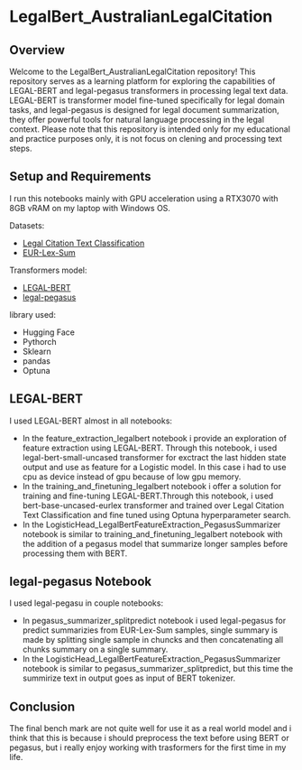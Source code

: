 # LegalBert_AustralianLegalCitation

## Overview

Welcome to the LegalBert_AustralianLegalCitation repository! This repository serves as a learning platform for exploring the capabilities of LEGAL-BERT and legal-pegasus transformers in processing legal text data. LEGAL-BERT is transformer model fine-tuned specifically for legal domain tasks, and legal-pegasus is designed for legal document summarization, they offer powerful tools for natural language processing in the legal context. Please note that this repository is intended only for my educational and practice purposes only, it is not focus on clening and processing text steps.

## Setup and Requirements

I run this notebooks mainly with GPU acceleration using a RTX3070 with 8GB vRAM on my laptop with Windows OS.

Datasets:
* [Legal Citation Text Classification](https://www.kaggle.com/datasets/shivamb/legal-citation-text-classification/code?resource=download)
* [EUR-Lex-Sum](https://huggingface.co/datasets/dennlinger/eur-lex-sum)

Transformers model:
* [LEGAL-BERT](https://huggingface.co/nlpaueb/legal-bert-base-uncased)
* [legal-pegasus](https://huggingface.co/nsi319/legal-pegasus)

library used:
* Hugging Face
* Pythorch
* Sklearn
* pandas
* Optuna

## LEGAL-BERT

I used LEGAL-BERT almost in all notebooks:
* In the feature_extraction_legalbert notebook i provide an exploration of feature extraction using LEGAL-BERT. Through this notebook, i used legal-bert-small-uncased transformer for exctract the last hidden state output and use as feature for a Logistic model. In this case i had to use cpu as device instead of gpu because of low gpu memory.
* In the training_and_finetuning_legalbert notebook i offer a solution for training and fine-tuning LEGAL-BERT.Through this notebook, i used bert-base-uncased-eurlex transformer and trained over Legal Citation Text Classification and fine tuned using Optuna hyperparameter search.
* In the LogisticHead_LegalBertFeatureExtraction_PegasusSummarizer notebook is similar to training_and_finetuning_legalbert notebook with the addition of a pegasus model that summarize longer samples before processing them with BERT.
  
## legal-pegasus Notebook
I used legal-pegasu in couple notebooks:
* In pegasus_summarizer_splitpredict notebook i used legal-pegasus for predict summarizies from EUR-Lex-Sum samples, single summary is made by splitting single sample in chuncks and then concatenating all chunks summary on a single summary.
* In the LogisticHead_LegalBertFeatureExtraction_PegasusSummarizer notebook is similar to pegasus_summarizer_splitpredict, but this time the summirize text in output goes as input of BERT tokenizer.

## Conclusion

The final bench mark are not quite well for use it as a real world model and i think that this is because i should preprocess the text before using BERT or pegasus, but i really enjoy working with trasformers for the first time in my life.
